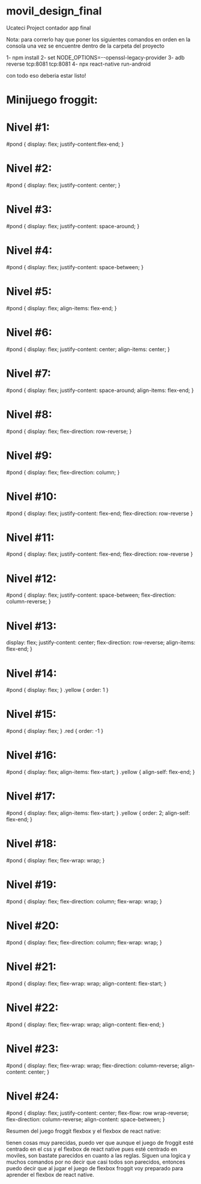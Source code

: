 # movil_design_final
Ucateci Project contador app final

Nota: para correrlo hay que poner los siguientes comandos en orden en la consola una vez se encuentre dentro de la carpeta del proyecto

1- npm install
2- set NODE_OPTIONS=--openssl-legacy-provider
3- adb reverse tcp:8081 tcp:8081
4- npx react-native run-android

con todo eso deberia estar listo!

# Minijuego froggit:

# Nivel #1:
#pond {
  display: flex;
  justify-content:flex-end;
}

# Nivel #2:
#pond {
  display: flex;
  justify-content: center;
}

# Nivel #3:
#pond {
  display: flex;
  justify-content: space-around;
}

# Nivel #4:
#pond {
  display: flex;
  justify-content: space-between;
}

# Nivel #5:
#pond {
  display: flex;
  align-items: flex-end;
}

# Nivel #6:
#pond {
  display: flex;
  justify-content: center;
  align-items: center;
}

# Nivel #7:
#pond {
  display: flex;
  justify-content: space-around;
  align-items: flex-end;
}

# Nivel #8:
#pond {
  display: flex;
  flex-direction: row-reverse;
}

# Nivel #9: 
#pond {
  display: flex;
  flex-direction: column;
}

# Nivel #10:
#pond {
  display: flex;
  justify-content: flex-end;
  flex-direction: row-reverse
}

# Nivel #11:
#pond {
  display: flex;
  justify-content: flex-end;
  flex-direction: row-reverse
}

# Nivel #12:
#pond {
  display: flex;
  justify-content: space-between;
  flex-direction: column-reverse;
}

# Nivel #13:
  display: flex;
  justify-content: center;
  flex-direction: row-reverse;
  align-items: flex-end;
}

# Nivel #14: 
#pond {
  display: flex;
}
.yellow {
  order: 1
}

# Nivel #15:
#pond {
  display: flex;
}
.red {
  order: -1
}

# Nivel #16:
#pond {
  display: flex;
  align-items: flex-start;
}
.yellow {
  align-self: flex-end;
}

# Nivel #17:
#pond {
  display: flex;
  align-items: flex-start;
}
.yellow {
  order: 2;
  align-self: flex-end;
}

# Nivel #18:
#pond {
  display: flex;
  flex-wrap: wrap;
}

# Nivel #19:
#pond {
  display: flex;
  flex-direction: column;
  flex-wrap: wrap;
}

# Nivel #20:
 #pond {
  display: flex;
  flex-direction: column;
  flex-wrap: wrap;
}

# Nivel #21:
#pond {
  display: flex;
  flex-wrap: wrap;
  align-content: flex-start;
}

# Nivel #22:
#pond {
  display: flex;
  flex-wrap: wrap;
  align-content: flex-end;
}

# Nivel #23:
#pond {
  display: flex;
  flex-wrap: wrap;
  flex-direction: column-reverse;
  align-content: center;
}

# Nivel #24:
#pond {
  display: flex;
  justify-content: center;
  flex-flow: row wrap-reverse;
  flex-direction: column-reverse;
  align-content: space-between;
}

Resumen del juego froggit flexbox y el flexbox de react native:

tienen cosas muy parecidas, puedo ver que aunque el juego de froggit esté centrado en el css
y el flexbox de react native pues esté centrado en moviles, son bastate parecidos en cuanto a las reglas. 
Siguen una logica y muchos comandos por no decir que casi todos son parecidos, entonces puedo decir que
al jugar el juego de flexbox froggit voy preparado para aprender el flexbox de react native.
